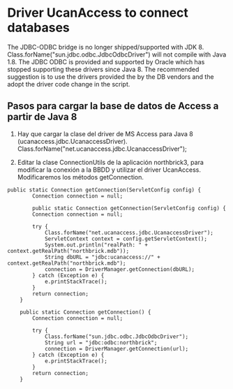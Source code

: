 # Driver UcanAccess to connect databases

The JDBC-ODBC bridge is no longer shipped/supported with JDK 8.
Class.forName("sun.jdbc.odbc.JdbcOdbcDriver") will not compile with Java 1.8. The JDBC ODBC is provided and supported by Oracle which has stopped
supporting these drivers since Java 8. The recommended suggestion is to use the drivers
provided the by the DB vendors and the adopt the driver code change in the script.

## Pasos para cargar la base de datos de Access a partir de Java 8

1. Hay que cargar la clase del driver de MS Access para Java 8
(ucanaccess.jdbc.UcanaccessDriver). Class.forName("net.ucanaccess.jdbc.UcanaccessDriver");

2. Editar la clase ConnectionUtils de la aplicación northbrick3, para modificar la conexión a la BBDD y utilizar el driver UcanAccess. Modificaremos los métodos getConnection.


```
public static Connection getConnection(ServletConfig config) {
		Connection connection = null;
		
		public static Connection getConnection(ServletConfig config) {
		Connection connection = null;
		
		try {
			Class.forName("net.ucanaccess.jdbc.UcanaccessDriver");
			ServletContext context = config.getServletContext();
			System.out.println("realPath: " + context.getRealPath("northbrick.mdb"));
			String dbURL = "jdbc:ucanaccess://" + context.getRealPath("northbrick.mdb");
			connection = DriverManager.getConnection(dbURL);
		} catch (Exception e) {
			e.printStackTrace();
		}
		return connection;
	}

	public static Connection getConnection() {
		Connection connection = null;
		
		try {
			Class.forName("sun.jdbc.odbc.JdbcOdbcDriver");
			String url = "jdbc:odbc:northbrick";
			connection = DriverManager.getConnection(url);
		} catch (Exception e) {
			e.printStackTrace();
		}
		return connection;
	}
```
